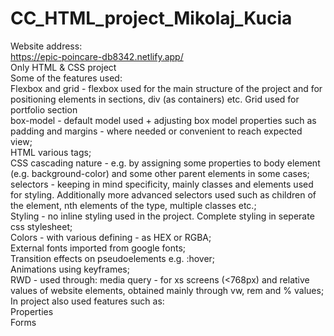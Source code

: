 # CC_HTML_project_Mikolaj_Kucia
Website address: <br>
https://epic-poincare-db8342.netlify.app/ <br>
Only HTML & CSS project <br>
Some of the features used: <br>
    Flexbox and grid - flexbox used for the main structure of the project and for positioning elements in sections, div (as containers) etc. Grid used for portfolio section <br>
    box-model - default model used + adjusting box model properties such as padding and margins - where needed or convenient to reach expected view; <br>
    HTML various tags; <br>
    CSS cascading nature - e.g. by assigning some properties to body element (e.g. background-color) and some other parent elements in some cases; <br>
    selectors - keeping in mind specificity, mainly classes and elements used for styling. Additionally more advanced selectors used such as children of the element, nth elements of the type, multiple classes etc.; <br>
    Styling - no inline styling used in the project. Complete styling in seperate css stylesheet; <br>
    Colors - with various defining - as HEX or RGBA; <br>
    External fonts imported from google fonts; <br>
    Transition effects on pseudoelements e.g. :hover; <br>
    Animations using keyframes; <br>
    RWD - used through: media query - for xs screens (<768px) and relative values of website elements, obtained mainly through vw, rem and % values; <br>
    In project also used features such as: <br>
        Properties <br>
        Forms <br>